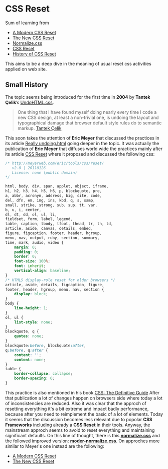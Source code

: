 # CSS Reset

Sum of learning from
- [A Modern CSS Reset](https://www.joshwcomeau.com/css/custom-css-reset/)
- [The New CSS Reset](https://elad2412.github.io/the-new-css-reset/)
- [Normalize.css](https://nicolasgallagher.com/about-normalize-css/)
- [CSS Reset](https://meyerweb.com/eric/tools/css/reset)
- [History of CSS Reset](https://www.webfx.com/blog/web-design/the-history-of-css-resets/)

This aims to be a deep dive in the meaning of usual reset css activities applied on web site.

## Small History
The topic seems being introduced for the first time in **2004** by **Tantek Çelik**’s [UndoHTML.css](https://tantek.com/log/2004/09.html#d06t2354).
>One thing that I have found myself doing nearly every time I code a new CSS design, at least a non-trivial one, is undoing the layout and typographical damage that browser default style rules do to semantic markup.
[Tantek Çelik](https://tantek.com/log/2004/09.html#d06t2354)

This soon takes the attention of **Eric Meyer** that discussed the practices in its article [Really undoing.html](https://meyerweb.com/eric/thoughts/2004/09/15/emreallyem-undoing-htmlcss/) going deeper in the topic.
It was actually the publication of **Eric Meyer** that diffuses world wide the practices mainly after its article [CSS Reset](https://meyerweb.com/eric/tools/css/reset) where it proposed and discussed the following css:
```css
/* http://meyerweb.com/eric/tools/css/reset/
   v2.0 | 20110126
   License: none (public domain)
*/

html, body, div, span, applet, object, iframe,
h1, h2, h3, h4, h5, h6, p, blockquote, pre,
a, abbr, acronym, address, big, cite, code,
del, dfn, em, img, ins, kbd, q, s, samp,
small, strike, strong, sub, sup, tt, var,
b, u, i, center,
dl, dt, dd, ol, ul, li,
fieldset, form, label, legend,
table, caption, tbody, tfoot, thead, tr, th, td,
article, aside, canvas, details, embed,
figure, figcaption, footer, header, hgroup,
menu, nav, output, ruby, section, summary,
time, mark, audio, video {
	margin: 0;
	padding: 0;
	border: 0;
	font-size: 100%;
	font: inherit;
	vertical-align: baseline;
}
/* HTML5 display-role reset for older browsers */
article, aside, details, figcaption, figure,
footer, header, hgroup, menu, nav, section {
	display: block;
}
body {
	line-height: 1;
}
ol, ul {
	list-style: none;
}
blockquote, q {
	quotes: none;
}
blockquote:before, blockquote:after,
q:before, q:after {
	content: '';
	content: none;
}
table {
	border-collapse: collapse;
	border-spacing: 0;
}
```
This practice is also mentioned in his book [CSS: The Definitive Guide](https://meyerweb.com/eric/books/css-tdg/)
After that publication a lot of changes happen on browsers side where today a lot of inconsistencies are reduced. Also it was clear that the approch of resetting everything it's a bit extreme and impact badly performance, because after you need to reimplement the basic of a lot of elements.
Today it seems that the discussion becomes less relevant due to popolar **CSS Frameworks** including already a **CSS Reset** in their tools.
Anyway, the mainstream approch seems to avoid to reset everything and maintaining significant defaults.
On this line of thought, there is this **[normalize.css](https://nicolasgallagher.com/about-normalize-css/)** and the followed improved version: **[moder-normalize.css](https://github.com/sindresorhus/modern-normalize)**.
On approches more similar to Meyer's one instead are the following:
- [A Modern CSS Reset](https://www.joshwcomeau.com/css/custom-css-reset/)
- [The New CSS Reset](https://elad2412.github.io/the-new-css-reset/)
